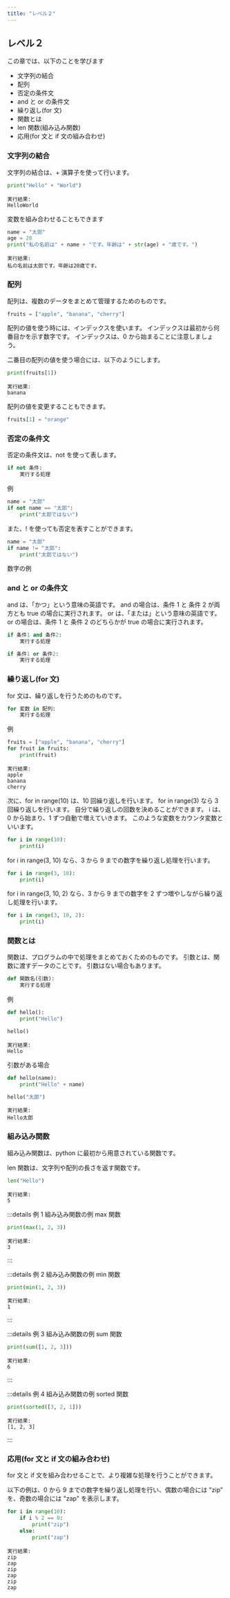 ```yaml
---
title: "レベル２"
---
```


## レベル２

この章では、以下のことを学びます

- 文字列の結合
- 配列
- 否定の条件文
- and と or の条件文
- 繰り返し(for 文)
- 関数とは
- len 関数(組み込み関数)
- 応用(for 文と if 文の組み合わせ)

### 文字列の結合

文字列の結合は、+ 演算子を使って行います。

```python
print("Hello" + "World")
```

```
実行結果:
HelloWorld
```

変数を組み合わせることもできます

```python
name = "太郎"
age = 20
print("私の名前は" + name + "です。年齢は" + str(age) + "歳です。")
```

```
実行結果:
私の名前は太郎です。年齢は20歳です。
```

### 配列

配列は、複数のデータをまとめて管理するためのものです。

```python
fruits = ["apple", "banana", "cherry"]
```

配列の値を使う時には、インデックスを使います。
インデックスは最初から何番目かを示す数字です。
インデックスは、0 から始まることに注意しましょう。

二番目の配列の値を使う場合には、以下のようにします。

```python
print(fruits[1])
```

```
実行結果:
banana
```

配列の値を変更することもできます。

```python
fruits[1] = "orange"
```

### 否定の条件文

否定の条件文は、not を使って表します。

```python
if not 条件:
    実行する処理
```

例

```python
name = "太郎"
if not name == "太郎":
    print("太郎ではない")
```

また、! を使っても否定を表すことができます。

```python
name = "太郎"
if name != "太郎":
    print("太郎ではない")
```

数字の例

### and と or の条件文

and は、「かつ」という意味の英語です。
and の場合は、条件 1 と 条件 2 が両方とも true の場合に実行されます。
or は、「または」という意味の英語です。
or の場合は、条件 1 と 条件 2 のどちらかが true の場合に実行されます。

```python
if 条件1 and 条件2:
    実行する処理
```

```python
if 条件1 or 条件2:
    実行する処理
```

### 繰り返し(for 文)

for 文は、繰り返しを行うためのものです。

```python
for 変数 in 配列:
    実行する処理
```

例

```python
fruits = ["apple", "banana", "cherry"]
for fruit in fruits:
    print(fruit)
```

```
実行結果:
apple
banana
cherry
```

次に、for in range(10) は、10 回繰り返しを行います。
for in range(3) なら 3 回繰り返しを行います。
自分で繰り返しの回数を決めることができます。
i は、0 から始まり、1 ずつ自動で増えていきます。
このような変数をカウンタ変数といいます。

```python
for i in range(10):
    print(i)
```

for i in range(3, 10) なら、3 から 9 までの数字を繰り返し処理を行います。

```python
for i in range(3, 10):
    print(i)
```

for i in range(3, 10, 2) なら、3 から 9 までの数字を 2 ずつ増やしながら繰り返し処理を行います。

```python
for i in range(3, 10, 2):
    print(i)
```

### 関数とは

関数は、プログラムの中で処理をまとめておくためのものです。
引数とは、関数に渡すデータのことです。
引数はない場合もあります。

```python
def 関数名(引数):
    実行する処理
```

例

```python
def hello():
    print("Hello")
```

```python
hello()
```

```
実行結果:
Hello
```

引数がある場合

```python
def hello(name):
    print("Hello" + name)
```

```python
hello("太郎")
```

```
実行結果:
Hello太郎
```

### 組み込み関数

組み込み関数は、python に最初から用意されている関数です。

len 関数は、文字列や配列の長さを返す関数です。

```python
len("Hello")
```

```
実行結果:
5
```

:::details 例 1 組み込み関数の例 max 関数

```python
print(max(1, 2, 3))
```

```
実行結果:
3
```

:::

:::details 例 2 組み込み関数の例 min 関数

```python
print(min(1, 2, 3))
```

```
実行結果:
1
```

:::

:::details 例 3 組み込み関数の例 sum 関数

```python
print(sum([1, 2, 3]))
```

```
実行結果:
6
```

:::

:::details 例 4 組み込み関数の例 sorted 関数

```python
print(sorted([3, 2, 1]))
```

```
実行結果:
[1, 2, 3]
```

:::

### 応用(for 文と if 文の組み合わせ)

for 文と if 文を組み合わせることで、より複雑な処理を行うことができます。

以下の例は、0 から 9 までの数字を繰り返し処理を行い、偶数の場合には "zip" を、奇数の場合には "zap" を表示します。

```python
for i in range(10):
    if i % 2 == 0:
        print("zip")
    else:
        print("zap")
```

```
実行結果:
zip
zap
zip
zap
zip
zap
```
